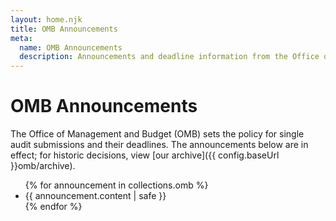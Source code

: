 ```yaml
---
layout: home.njk
title: OMB Announcements
meta:
  name: OMB Announcements
  description: Announcements and deadline information from the Office of Management and Budget.
---
```


# OMB Announcements

The Office of Management and Budget (OMB) sets the policy for single audit submissions and their deadlines. The announcements below are in effect; for historic decisions, view [our archive]({{ config.baseUrl }}omb/archive).

<div
  class="usa-summary-box"
  role="region"
  aria-labelledby="summary-box-key-information">
  <div class="usa-summary-box__body">
    <div class="usa-summary-box__text">
      <ul>
      {% for announcement in collections.omb %}
          <li>{{ announcement.content | safe }}</li>
      {% endfor %}
      </ul>
    </div>
  </div>
</div>